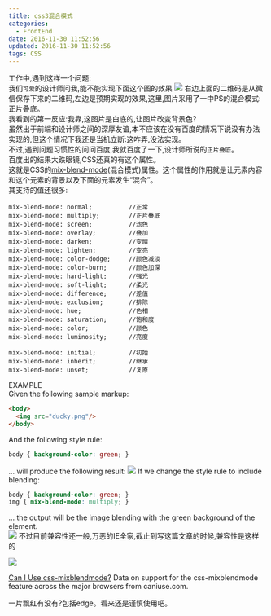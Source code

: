 ```yaml
---
title: css3混合模式
categories:
  - FrontEnd
date: 2016-11-30 11:52:56
updated: 2016-11-30 11:52:56
tags: CSS
---
```

工作中,遇到这样一个问题:  
我们`可爱`的设计师问我,能不能实现下面这个图的效果
![](https://ww4.sinaimg.cn/large/006y8lVagw1fa9zv8wcbij30lo0iojts.jpg)
右边上面的二维码是从微信保存下来的二维码,左边是预期实现的效果,这里,图片采用了一中PS的混合模式:正片叠底。  
我看到的第一反应:我靠,这图片是白底的,让图片改变背景色?  
虽然出于前端和设计师之间的深厚友谊,本不应该在没有百度的情况下说没有办法实现的,但这个情况下我还是当机立断:这咋弄,没法实现。  
不过,遇到问题习惯性的问问百度,我就百度了一下,设计师所说的`正片叠底`。  
百度出的结果大跌眼镜,CSS还真的有这个属性。  
这就是CSS的[mix-blend-mode](https://www.w3.org/TR/compositing-1/#mix-blend-mode)(混合模式)属性。这个属性的作用就是让元素内容和这个元素的背景以及下面的元素发生“混合”。  
其支持的值还很多:  
```
mix-blend-mode: normal;          //正常
mix-blend-mode: multiply;        //正片叠底
mix-blend-mode: screen;          //滤色
mix-blend-mode: overlay;         //叠加
mix-blend-mode: darken;          //变暗
mix-blend-mode: lighten;         //变亮
mix-blend-mode: color-dodge;     //颜色减淡
mix-blend-mode: color-burn;      //颜色加深
mix-blend-mode: hard-light;      //强光
mix-blend-mode: soft-light;      //柔光
mix-blend-mode: difference;      //差值
mix-blend-mode: exclusion;       //排除
mix-blend-mode: hue;             //色相
mix-blend-mode: saturation;      //饱和度
mix-blend-mode: color;           //颜色
mix-blend-mode: luminosity;      //亮度

mix-blend-mode: initial;         //初始
mix-blend-mode: inherit;         //继承
mix-blend-mode: unset;           //复原
```
EXAMPLE  
Given the following sample markup:
```html
<body>
  <img src="ducky.png"/>
</body>
```
And the following style rule:
```css
body { background-color: green; }
```
... will produce the following result:
![](https://ww4.sinaimg.cn/large/006y8lVagw1fab9ycfoduj30a00b074n.jpg)
If we change the style rule to include blending:
```css
body { background-color: green; }
img { mix-blend-mode: multiply; }
```
... the output will be the image blending with the green background of the <body> element.  
![](https://ww4.sinaimg.cn/large/006y8lVagw1fab9zd6d0hj30a10b10t1.jpg)
不过目前兼容性还一般,万恶的IE全家,截止到写这篇文章的时候,兼容性是这样的

![](http://ww1.sinaimg.cn/large/006y8lVagw1faqbok44iqj30z70g2q5u.jpg)

<p class="ciu_embed" data-feature="css-mixblendmode" data-periods="future_1,current,past_1,past_2">
  <a href="http://caniuse.com/#feat=css-mixblendmode">Can I Use css-mixblendmode?</a> Data on support for the css-mixblendmode feature across the major browsers from caniuse.com.
</p>  

一片飘红有没有?包括edge。看来还是谨慎使用吧。

<script src="//cdn.jsdelivr.net/caniuse-embed/1.0.1/caniuse-embed.min.js"></script>
